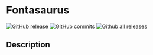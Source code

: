 # Fontasaurus
[![GitHub release](https://img.shields.io/github/release/zaryc0/Fontasaurus.git.svg)](https://github.com/zaryc0/Fontasaurus.git/releases/)
[![GitHub commits](https://img.shields.io/github/commits-since/zaryc0/Fontasaurus.git/v1.0.0.svg)](https://github.com/zaryc0/Fontasaurus.git/commit/)
[![Github all releases](https://img.shields.io/github/downloads/zaryc0/Fontasaurus.git/total.svg)](https://github.com/zaryc0/Fontasaurus.git/releases/)

## Description
